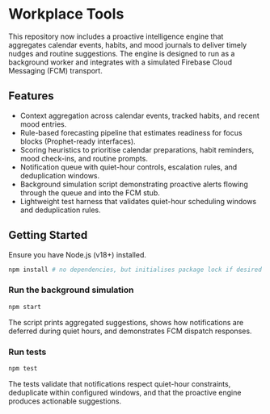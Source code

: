 # Workplace Tools

This repository now includes a proactive intelligence engine that aggregates calendar events, habits, and mood journals to deliver timely nudges and routine suggestions. The engine is designed to run as a background worker and integrates with a simulated Firebase Cloud Messaging (FCM) transport.

## Features

- Context aggregation across calendar events, tracked habits, and recent mood entries.
- Rule-based forecasting pipeline that estimates readiness for focus blocks (Prophet-ready interfaces).
- Scoring heuristics to prioritise calendar preparations, habit reminders, mood check-ins, and routine prompts.
- Notification queue with quiet-hour controls, escalation rules, and deduplication windows.
- Background simulation script demonstrating proactive alerts flowing through the queue and into the FCM stub.
- Lightweight test harness that validates quiet-hour scheduling windows and deduplication rules.

## Getting Started

Ensure you have Node.js (v18+) installed.

```bash
npm install # no dependencies, but initialises package lock if desired
```

### Run the background simulation

```bash
npm start
```

The script prints aggregated suggestions, shows how notifications are deferred during quiet hours, and demonstrates FCM dispatch responses.

### Run tests

```bash
npm test
```

The tests validate that notifications respect quiet-hour constraints, deduplicate within configured windows, and that the proactive engine produces actionable suggestions.
